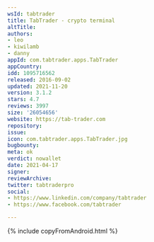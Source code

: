 ```yaml
---
wsId: tabtrader
title: TabTrader - crypto terminal
altTitle: 
authors:
- leo
- kiwilamb
- danny
appId: com.tabtrader.apps.TabTrader
appCountry: 
idd: 1095716562
released: 2016-09-02
updated: 2021-11-20
version: 3.1.2
stars: 4.7
reviews: 3997
size: '26054656'
website: https://tab-trader.com
repository: 
issue: 
icon: com.tabtrader.apps.TabTrader.jpg
bugbounty: 
meta: ok
verdict: nowallet
date: 2021-04-17
signer: 
reviewArchive: 
twitter: tabtraderpro
social:
- https://www.linkedin.com/company/tabtrader
- https://www.facebook.com/tabtrader

---
```


{% include copyFromAndroid.html %}